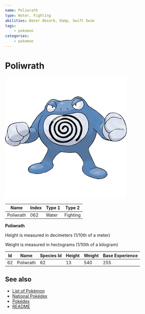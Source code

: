 ```yaml
---
name: Poliwrath
type: Water, Fighting
abilities: Water Absorb, Damp, Swift Swim
tags:
    - pokemon
categories:
    - pokemon
---
```


# Poliwrath


![Poliwrath](images/062.png)

| **Name** | **Index** | **Type 1** | **Type 2** |
|----|----|----|----|
| Poliwrath | 062 | Water | Fighting  |

**Poliwrath** 


Height is measured in decimeters (1/10th of a meter)

Weight is measured in hectograms (1/10th of a kilogram)

| **Id** | **Name** | **Species Id** | **Height** | **Weight** | **Base Experience** |
|--------|----------|----------------|------------|------------|---------------------|
| 62 | Poliwrath | 62 | 13 | 540 | 255 |


## See also

- [List of Pokémon](../pokemon.md)
- [National Pokédex](../national_pokedex.md)
- [Pokédex](../pokedex.md)
- [README](../README.md)
